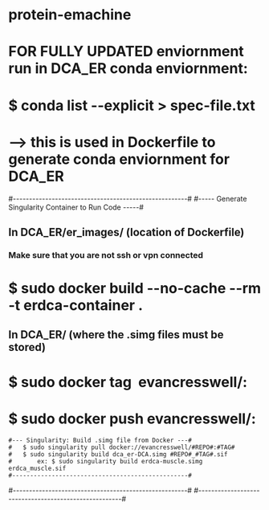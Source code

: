 # protein-emachine
# FOR FULLY UPDATED enviornment run in DCA_ER conda enviornment:
# $ conda list --explicit > spec-file.txt
# 		--> this is used in Dockerfile to generate conda enviornment for DCA_ER


#------------------------------------------------------#
#----- Generate Singularity Container to Run Code -----#
## In DCA_ER/er_images/ (location of Dockerfile)
### Make sure that you are not ssh or vpn connected
#	$ sudo docker build --no-cache --rm -t erdca-container .

## In DCA_ER/ (where the .simg files must be stored)
#	$ sudo docker tag <IMAGE ID> evancresswell/<REPO>:<TAG>
#	$ sudo docker push evancresswell/<REPO>:<TAG>

	#--- Singularity: Build .simg file from Docker ---#
	#	$ sudo singularity pull docker://evancresswell/#REPO#:#TAG#
	#	$ sudo singularity build dca_er-DCA.simg #REPO#_#TAG#.sif 
	#		ex: $ sudo singularity build erdca-muscle.simg erdca_muscle.sif 
	#-------------------------------------------------#

#------------------------------------------------------#
#------------------------------------------------------#
